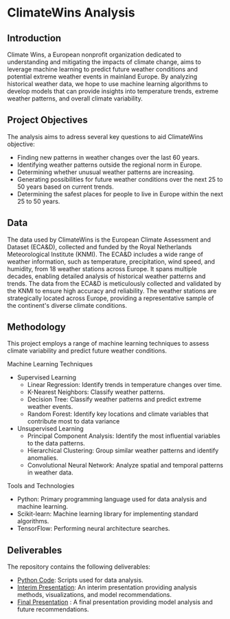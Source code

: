 # ClimateWins Analysis

## Introduction
Climate Wins, a European nonprofit organization dedicated to understanding and mitigating the impacts of climate change, aims to leverage machine learning to predict future weather conditions and potential extreme weather events in mainland Europe. By analyzing historical weather data, we hope to use machine learning algorithms to develop models that can provide insights into temperature trends, extreme weather patterns, and overall climate variability. 

## Project Objectives
The analysis aims to adress several key questions to aid ClimateWins objective:

+ Finding new patterns in weather changes over the last 60 years.
+ Identifying weather patterns outside the regional norm in Europe.
+ Determining whether unusual weather patterns are increasing.
+ Generating possibilities for future weather conditions over the next 25 to 50 years based on current trends.
+ Determining the safest places for people to live in Europe within the next 25 to 50 years.

## Data
The data used by ClimateWins is the European Climate Assessment and Dataset (ECA&D), collected and funded by the Royal Netherlands Meteorological Institute (KNMI). The ECA&D includes a wide range of weather information, such as temperature, precipitation, wind speed, and humidity, from 18 weather stations across Europe. It spans multiple decades, enabling detailed analysis of historical weather patterns and trends. The data from the ECA&D is meticulously collected and validated by the KNMI to ensure high accuracy and reliability. The weather stations are strategically located across Europe, providing a representative sample of the continent's diverse climate conditions. 

## Methodology
This project employs a range of machine learning techniques to assess climate variability and predict future weather conditions. 

Machine Learning Techniques
+ Supervised Learning
  + Linear Regression: Identify trends in temperature changes over time.
  + K-Nearest Neighbors: Classify weather patterns.
  + Decision Tree: Classify weather patterns and predict extreme weather events. 
  + Random Forest: Identify key locations and climate variables that contribute most to data variance
+ Unsupervised Learning
  + Principal Component Analysis: Identify the most influential variables to the data patterns.
  + Hierarchical Clustering: Group similar weather patterns and identify anomalies.
  + Convolutional Neural Network: Analyze spatial and temporal patterns in weather data.

Tools and Technologies
+ Python: Primary programming language used for data analysis and machine learning.
+ Scikit-learn: Machine learning library for implementing standard algorithms.
+ TensorFlow: Performing neural architecture searches.

## Deliverables
The repository contains the following deliverables:

+ [Python Code](<ClimateWins Scripts>): Scripts used for data analysis.
+ [Interim Presentation](<ClimateWins Reports/ClimateWins Interim Report>): An interim presentation providing analysis methods, visualizations, and model recommendations.
+ [Final Presentation](<ClimateWins Reports/ClimateWins Report>) : A final presentation providing model analysis and future recommendations.
